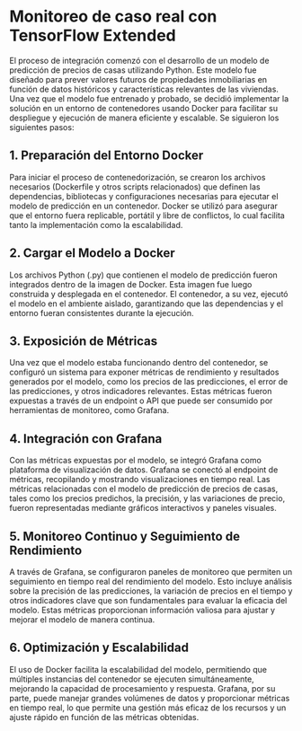 # Monitoreo de caso real con TensorFlow Extended

El proceso de integración comenzó con el desarrollo de un modelo de predicción de precios de casas utilizando Python. Este modelo fue diseñado para prever valores futuros de propiedades inmobiliarias en función de datos históricos y características relevantes de las viviendas. Una vez que el modelo fue entrenado y probado, se decidió implementar la solución en un entorno de contenedores usando Docker para facilitar su despliegue y ejecución de manera eficiente y escalable.
Se siguieron los siguientes pasos:

## 1. Preparación del Entorno Docker
Para iniciar el proceso de contenedorización, se crearon los archivos necesarios (Dockerfile y otros scripts relacionados) que definen las dependencias, bibliotecas y configuraciones necesarias para ejecutar el modelo de predicción en un contenedor. Docker se utilizó para asegurar que el entorno fuera replicable, portátil y libre de conflictos, lo cual facilita tanto la implementación como la escalabilidad.

## 2. Cargar el Modelo a Docker
Los archivos Python (.py) que contienen el modelo de predicción fueron integrados dentro de la imagen de Docker. Esta imagen fue luego construida y desplegada en el contenedor. El contenedor, a su vez, ejecutó el modelo en el ambiente aislado, garantizando que las dependencias y el entorno fueran consistentes durante la ejecución.

## 3. Exposición de Métricas
Una vez que el modelo estaba funcionando dentro del contenedor, se configuró un sistema para exponer métricas de rendimiento y resultados generados por el modelo, como los precios de las predicciones, el error de las predicciones, y otros indicadores relevantes. Estas métricas fueron expuestas a través de un endpoint o API que puede ser consumido por herramientas de monitoreo, como Grafana.

## 4. Integración con Grafana
Con las métricas expuestas por el modelo, se integró Grafana como plataforma de visualización de datos. Grafana se conectó al endpoint de métricas, recopilando y mostrando visualizaciones en tiempo real. Las métricas relacionadas con el modelo de predicción de precios de casas, tales como los precios predichos, la precisión, y las variaciones de precio, fueron representadas mediante gráficos interactivos y paneles visuales.

## 5. Monitoreo Continuo y Seguimiento de Rendimiento
A través de Grafana, se configuraron paneles de monitoreo que permiten un seguimiento en tiempo real del rendimiento del modelo. Esto incluye análisis sobre la precisión de las predicciones, la variación de precios en el tiempo y otros indicadores clave que son fundamentales para evaluar la eficacia del modelo. Estas métricas proporcionan información valiosa para ajustar y mejorar el modelo de manera continua.

## 6. Optimización y Escalabilidad
El uso de Docker facilita la escalabilidad del modelo, permitiendo que múltiples instancias del contenedor se ejecuten simultáneamente, mejorando la capacidad de procesamiento y respuesta. Grafana, por su parte, puede manejar grandes volúmenes de datos y proporcionar métricas en tiempo real, lo que permite una gestión más eficaz de los recursos y un ajuste rápido en función de las métricas obtenidas.
